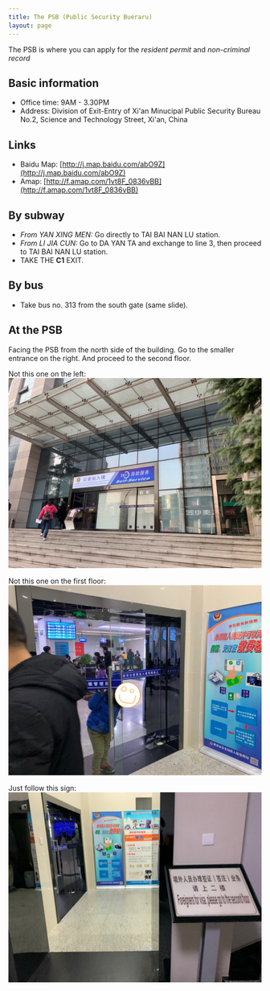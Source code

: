 ```yaml
---
title: The PSB (Public Security Bueraru)
layout: page
---
```

The PSB is where you can apply for the *resident permit* and *non-criminal record*

## Basic information
* Office time: 9AM - 3.30PM 
* Address: Division of Exit-Entry of Xi'an Minucipal Public Security Bureau <br /> 
  No.2, Science and Technology Street, Xi'an, China 

## Links
* Baidu Map: [http://j.map.baidu.com/abO9Z](http://j.map.baidu.com/abO9Z)
* Amap: [http://f.amap.com/1vt8F_0836vBB](http://f.amap.com/1vt8F_0836vBB)

## By subway
* *From YAN XING MEN:* Go directly to TAI BAI NAN LU station. 
* *From LI JIA CUN:* Go to DA YAN TA and exchange to line 3, then proceed to TAI BAI NAN LU station. 
* TAKE THE **C1** EXIT. 

## By bus 
* Take bus no. 313 from the south gate (same slide). 

## At the PSB 
Facing the PSB from the north side of the building. Go to the smaller entrance on the right. And proceed to the second floor. 

Not this one on the left: 
![the left entrance](/assets/img/the-psb/left-entrance.jpg)

Not this one on the first floor: 
![the first floor](/assets/img/the-psb/first-floor-entrance.jpg)

Just follow this sign: 
![go to the second floor for RP](/assets/img/the-psb/sign-to-rp.jpg)

